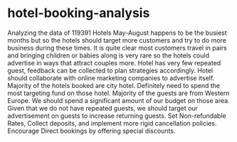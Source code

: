 # hotel-booking-analysis
Analyzing the data of  119391 Hotels
May-August happens to be the busiest months but so the hotels should target more customers and try to do more business during these times.
It is quite clear most customers travel in pairs and bringing children or babies along is very rare so the hotels could advertise in ways that attract couples more.
Hotel has very few repeated guest, feedback can be collected to plan strategies accordingly. Hotel should collaborate with online marketing companies to advertise itself.
Majority of the hotels booked are city hotel. Definitely need to spend the most targeting fund on those hotel.
Majority of the guests are from Western Europe. We should spend a significant amount of our budget on those area.
Given that we do not have repeated guests, we should target our advertisement on guests to increase returning guests.
Set Non-refundable Rates, Collect deposits, and implement more rigid cancellation policies.
Encourage Direct bookings by offering special discounts.
